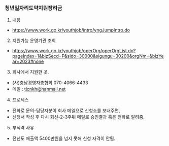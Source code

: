 ### 청년일자리도약지원장려금

1. 내용
- https://www.work.go.kr/youthjob/intro/yngJumpIntro.do

2. 지원가능 운영기관 조회
- https://www.work.go.kr/youthjob/operOrg/operOrgList.do?pageIndex=1&bizSecd=P&sido=30000&sigungu=30200&orgNm=&bizYear=2023#none

3. 회사에서 지원한 곳.
- (사)충남경영자총협회  070-4066-4433
- 메일 : tjcnkh@hanmail.net

4. 프로세스
- 전화로 문의-담당자분이 회사 메일으로 신청소를 보내주면,
- 신청서 작성 후 다시 회신-2-3주뒤 메일로 승인결과 혹은 전화로 알려줌.

5. 부적격 사유
- 전년도 매출액 5400만원을 넘지 못해 신청 자격이 안됨.
